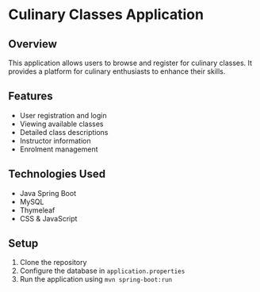 # Culinary Classes Application

## Overview
This application allows users to browse and register for culinary classes. It provides a platform for culinary enthusiasts to enhance their skills.

## Features
- User registration and login
- Viewing available classes
- Detailed class descriptions
- Instructor information
- Enrolment management

## Technologies Used
- Java Spring Boot
- MySQL
- Thymeleaf
- CSS & JavaScript

## Setup
1. Clone the repository
2. Configure the database in `application.properties`
3. Run the application using `mvn spring-boot:run`

